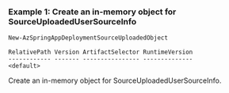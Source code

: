 ### Example 1: Create an in-memory object for SourceUploadedUserSourceInfo
```powershell
New-AzSpringAppDeploymentSourceUploadedObject
```

```output
RelativePath Version ArtifactSelector RuntimeVersion
------------ ------- ---------------- --------------
<default>
```

Create an in-memory object for SourceUploadedUserSourceInfo.